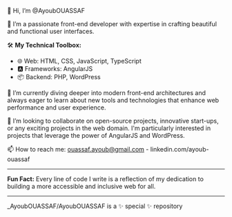 👋 Hi, I’m @AyoubOUASSAF

👀 I’m a passionate front-end developer with expertise in crafting beautiful and functional user interfaces.

🛠️ **My Technical Toolbox:**
- 🌐 Web: HTML, CSS, JavaScript, TypeScript
- 🅰️ Frameworks: AngularJS
- 📦 Backend: PHP, WordPress

🌱 I’m currently diving deeper into modern front-end architectures and always eager to learn about new tools and technologies that enhance web performance and user experience.

💞️ I’m looking to collaborate on open-source projects, innovative start-ups, or any exciting projects in the web domain. I'm particularly interested in projects that leverage the power of AngularJS and WordPress.

📫 How to reach me: ouassaf.ayoub@gmail.com - linkedin.com/ayoub-ouassaf

---

**Fun Fact:** Every line of code I write is a reflection of my dedication to building a more accessible and inclusive web for all.

---

_AyoubOUASSAF/AyoubOUASSAF is a ✨ special ✨ repository


